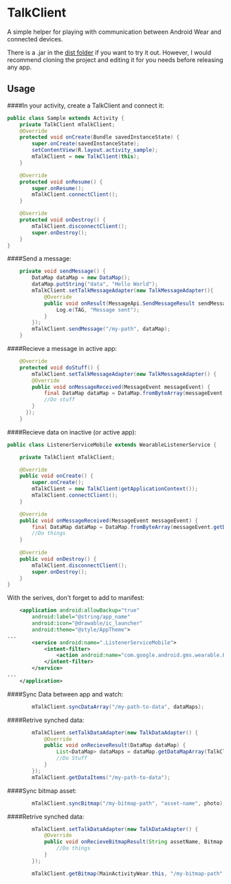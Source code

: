 TalkClient
=======

A simple helper for playing with communication between Android Wear and connected devices.

There is a .jar in the [dist folder](https://github.com/heinrisch/talkclient/tree/master/dist) if you want to try it out. However, I would recommend cloning the project and editing it for you needs before releasing any app.

Usage
--------

####In your activity, create a TalkClient and connect it:

```java
public class Sample extends Activity {
    private TalkClient mTalkClient;
    @Override
    protected void onCreate(Bundle savedInstanceState) {
        super.onCreate(savedInstanceState);
        setContentView(R.layout.activity_sample);
        mTalkClient = new TalkClient(this);
    }

    @Override
    protected void onResume() {
        super.onResume();
        mTalkClient.connectClient();
    }

    @Override
    protected void onDestroy() {
        mTalkClient.disconnectClient();
        super.onDestroy();
    }
}
```

####Send a message:

```java
    private void sendMessage() {
        DataMap dataMap = new DataMap();
        dataMap.putString("data", "Hello World");
        mTalkClient.setTalkMessageAdapter(new TalkMessageAdapter(){
            @Override
            public void onResult(MessageApi.SendMessageResult sendMessageResult) {
                Log.e(TAG, "Message sent");
            }
        });
        mTalkClient.sendMessage("/my-path", dataMap);
    }
```

####Recieve a message in active app:

```java
    @Override
    protected void doStuff() {
        mTalkClient.setTalkMessageAdapter(new TalkMessageAdapter() {
        @Override
        public void onMessageReceived(MessageEvent messageEvent) {
            final DataMap dataMap = DataMap.fromByteArray(messageEvent.getData());
            //Do stuff
        }
      });
    }
```

####Recieve data on inactive (or active app):

```java
public class ListenerServiceMobile extends WearableListenerService {

    private TalkClient mTalkClient;

    @Override
    public void onCreate() {
        super.onCreate();
        mTalkClient = new TalkClient(getApplicationContext());
        mTalkClient.connectClient();
    }

    @Override
    public void onMessageReceived(MessageEvent messageEvent) {
        final DataMap dataMap = DataMap.fromByteArray(messageEvent.getData());
        //Do things
    }
    
    @Override
    public void onDestroy() {
        mTalkClient.disconnectClient();
        super.onDestroy();
    }
}
``` 

With the serives, don't forget to add to manifest:

```xml
    <application android:allowBackup="true"
        android:label="@string/app_name"
        android:icon="@drawable/ic_launcher"
        android:theme="@style/AppTheme">
...
        <service android:name=".ListenerServiceMobile">
            <intent-filter>
                <action android:name="com.google.android.gms.wearable.BIND_LISTENER" />
            </intent-filter>
        </service>
...
    </application>
```

####Sync Data between app and watch:

```java
        mTalkClient.syncDataArray("/my-path-to-data", dataMaps);
```

####Retrive synched data:

```java
        mTalkClient.setTalkDataAdapter(new TalkDataAdapter() {
            @Override
            public void onRecieveResult(DataMap dataMap) {
                List<DataMap> dataMaps = dataMap.getDataMapArray(TalkClient.DATA_ARRAY);
                //Do Stuff
            }
        });
        mTalkClient.getDataItems("/my-path-to-data");
```

####Sync bitmap asset:

```java
        mTalkClient.syncBitmap("/my-bitmap-path", "asset-name", photo);
```

####Retrive synched data:

```java
        mTalkClient.setTalkDataAdapter(new TalkDataAdapter() {
            @Override
            public void onRecieveBitmapResult(String assetName, Bitmap bitmap) {
                //Do things
            }
        });

        mTalkClient.getBitmap(MainActivityWear.this, "/my-bitmap-path", "asset-name");
```
